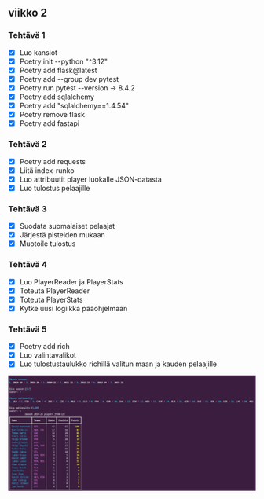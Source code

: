 ## viikko 2 

### Tehtävä 1 
- [X] Luo kansiot              
- [X] Poetry init --python "^3.12"            
- [X] Poetry add flask@latest             
- [X] Poetry add --group dev pytest             
- [X] Poetry run pytest --version  -> 8.4.2            
- [X] Poetry add sqlalchemy              
- [X] Poetry add "sqlalchemy==1.4.54"             
- [X] Poetry remove flask          
- [X] Poetry add fastapi               

### Tehtävä 2 
- [X] Poetry add requests                
- [X] Liitä index-runko             
- [X] Luo attribuutit player luokalle JSON-datasta             
- [X] Luo tulostus pelaajille             

### Tehtävä 3
- [X] Suodata suomalaiset pelaajat        
- [X] Järjestä pisteiden mukaan           
- [X] Muotoile tulostus      

### Tehtävä 4 
- [X] Luo PlayerReader ja PlayerStats        
- [X] Toteuta PlayerReader           
- [X] Toteuta PlayerStats         
- [X] Kytke uusi logiikka pääohjelmaan                    

### Tehtävä 5 
- [X] Poetry add rich      
- [X] Luo valintavalikot        
- [X] Luo tulostustaulukko richillä valitun maan ja kauden pelaajille        

![Coverage report](kuvat/vko2_harj5_rich.png)
